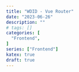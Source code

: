 ```yaml
---
title: "WDID - Vue Router"
date: "2023-06-26"
description: ""
# tags: []
categories: [
  "Frontend",
]
series: ["Frontend"]
katex: true
draft: true
---
```

